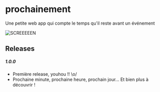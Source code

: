 # prochainement
Une petite web app qui compte le temps qu'il reste avant un événement

![SCREEEEEN](https://i.imgur.com/MUU753K.gif)

## Releases

##### 1.0.0

- Première release, youhou !! \o/
- Prochaine minute, prochaine heure, prochain jour... Et bien plus à découvrir !
